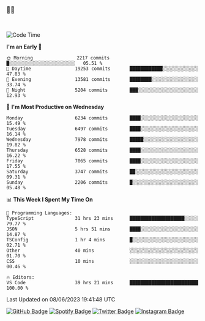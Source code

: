 ### 🤙🍺

<!-- <a href="https://github-readme-stats.vercel.app/api?username=hzak2xx&count_private=true&show_icons=true&theme=dracula">
  <img align="center" src="https://github-readme-stats.vercel.app/api?username=hzak2xx&count_private=true&show_icons=true&theme=dracula" />
</a>
</br> -->
</br>

<!--START_SECTION:waka-->
![Code Time](http://img.shields.io/badge/Code%20Time-2%2C481%20hrs%2035%20mins-blue)

**I'm an Early 🐤** 

```text
🌞 Morning                2217 commits        █░░░░░░░░░░░░░░░░░░░░░░░░   05.51 % 
🌆 Daytime                19253 commits       ████████████░░░░░░░░░░░░░   47.83 % 
🌃 Evening                13581 commits       ████████░░░░░░░░░░░░░░░░░   33.74 % 
🌙 Night                  5204 commits        ███░░░░░░░░░░░░░░░░░░░░░░   12.93 % 
```
📅 **I'm Most Productive on Wednesday** 

```text
Monday                   6234 commits        ████░░░░░░░░░░░░░░░░░░░░░   15.49 % 
Tuesday                  6497 commits        ████░░░░░░░░░░░░░░░░░░░░░   16.14 % 
Wednesday                7978 commits        █████░░░░░░░░░░░░░░░░░░░░   19.82 % 
Thursday                 6528 commits        ████░░░░░░░░░░░░░░░░░░░░░   16.22 % 
Friday                   7065 commits        ████░░░░░░░░░░░░░░░░░░░░░   17.55 % 
Saturday                 3747 commits        ██░░░░░░░░░░░░░░░░░░░░░░░   09.31 % 
Sunday                   2206 commits        █░░░░░░░░░░░░░░░░░░░░░░░░   05.48 % 
```


📊 **This Week I Spent My Time On** 

```text
💬 Programming Languages: 
TypeScript               31 hrs 23 mins      ████████████████████░░░░░   79.77 % 
JSON                     5 hrs 51 mins       ████░░░░░░░░░░░░░░░░░░░░░   14.87 % 
TSConfig                 1 hr 4 mins         █░░░░░░░░░░░░░░░░░░░░░░░░   02.71 % 
Other                    40 mins             ░░░░░░░░░░░░░░░░░░░░░░░░░   01.70 % 
CSS                      10 mins             ░░░░░░░░░░░░░░░░░░░░░░░░░   00.46 % 

🔥 Editors: 
VS Code                  39 hrs 21 mins      █████████████████████████   100.00 % 
```


 Last Updated on 08/06/2023 19:41:48 UTC
<!--END_SECTION:waka-->

[![GitHub Badge](https://img.shields.io/badge/GitHub-100000?style=for-the-badge&logo=github&logoColor=white)](https://github.com/hzak2xx)
[![Spotify Badge](https://img.shields.io/badge/Spotify-1ED760?&style=for-the-badge&logo=spotify&logoColor=white)](https://open.spotify.com/user/uf90s6sbbh75a1mt44clkhkvf)
[![Twitter Badge](https://img.shields.io/badge/Twitter-1DA1F2?style=for-the-badge&logo=twitter&logoColor=white)](https://twitter.com/hzak2xx)
[![Instagram Badge](https://img.shields.io/badge/Instagram-E4405F?style=for-the-badge&logo=instagram&logoColor=white)](https://www.instagram.com/hzak2xx/)
